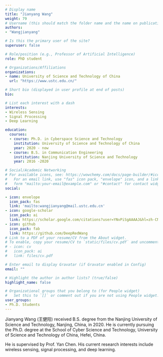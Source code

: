```yaml
---
# Display name
title: "Jianyang Wang"
weight: 79
# Username (this should match the folder name and the name on publications)
authors:
- "Wangjianyang"

# Is this the primary user of the site?
superuser: false

# Role/position (e.g., Professor of Artificial Intelligence)
role: PhD student

# Organizations/Affiliations
organizations:
- name: University of Science and Technology of China
  url: "https://www.ustc.edu.cn/"

# Short bio (displayed in user profile at end of posts)
bio:

# List each interest with a dash
interests:
- Wireless Sensing
- Signal Processing
- Deep Learning

education:
  courses:
  - course: Ph.D. in Cyberspace Science and Technology
    institution: University of Science and Technology of China
    year: 2020 - now
  - course: B.S. in Communication Engineering
    institution: Nanjing University of Science and Technology
    year: 2016 -2020

# Social/Academic Networking
# For available icons, see: https://wowchemy.com/docs/page-builder/#icons
#   For an email link, use "fas" icon pack, "envelope" icon, and a link in the
#   form "mailto:your-email@example.com" or "#contact" for contact widget.
social:

- icon: envelope
  icon_pack: fas
  link: 'mailto:wangjianyang@mail.ustc.edu.cn'
- icon: google-scholar
  icon_pack: ai
  link: https://scholar.google.com/citations?user=YNvPiSgAAAAJ&hl=zh-CN
- icon: github
  icon_pack: fab
  link: https://github.com/DeepRedWang
# Link to a PDF of your resume/CV from the About widget.
# To enable, copy your resume/CV to `static/files/cv.pdf` and uncomment the lines below.
# - icon: cv
#   icon_pack: ai
#   link: files/cv.pdf

# Enter email to display Gravatar (if Gravatar enabled in Config)
email: ""

# Highlight the author in author lists? (true/false)
highlight_name: false

# Organizational groups that you belong to (for People widget)
#   Set this to `[]` or comment out if you are not using People widget.
user_groups:
- Ph.D. Students
---
```


Jianyang Wang (王健阳) received B.S. degree from the Nanjing University of Science and Technology, Nanjing, China, in 2020. He is currently pursuing the Ph.D. degree at the School of Cyber Science and Technology, University of Science and Technology of China, Hefei, China. 

He is supervised by Prof. Yan Chen. His current research interests include wireless sensing, signal processing, and deep learning.